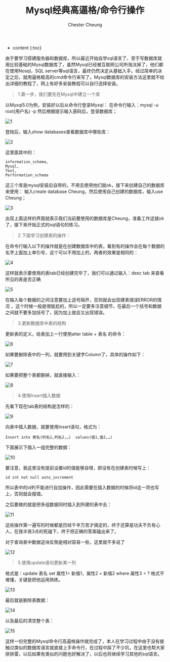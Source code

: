﻿---
layout: post
title:  "Mysql经典高逼格/命令行操作"
categories: Mysql
tags:  database Mysql
author: Chester Cheung
---

* content
{:toc}


由于要学习搭建服务器和数据库，所以最近开始自学sql语言了，至于写数据库就用比较基础的Mysql数据库了，虽然Mysql已经被互联网公司所淘汰掉了，他们都在使用Nosql，SQL server等sql语言，最终仍然决定从基础入手。经过简单的决定之后，就用逼格极高的cmd命令行来写了。Mysql数据库的安装方法这里就不给出详细的教程了，网上有好多安装教程可以自行选择安装。



> 1.第一步，我们要先在Mysql中建立一个库



以Mysql5.0为例，安装好以后从命令行登录Mysql：
在命令行输入：mysql -u root(用户名) -p
然后根据提示输入密码后，登录数据库；

![1](https://img-blog.csdnimg.cn/20190331001501504.PNG?x-oss-process=image/watermark,type_ZmFuZ3poZW5naGVpdGk,shadow_10,text_aHR0cHM6Ly9ibG9nLmNzZG4ubmV0L3dlaXhpbl80NDM5MDE0NQ==,size_16,color_FFFFFF,t_70)

登陆后，输入show databases查看数据库中哪些库：

![2](https://img-blog.csdnimg.cn/20190331001513888.PNG?x-oss-process=image/watermark,type_ZmFuZ3poZW5naGVpdGk,shadow_10,text_aHR0cHM6Ly9ibG9nLmNzZG4ubmV0L3dlaXhpbl80NDM5MDE0NQ==,size_16,color_FFFFFF,t_70)

这里面其中的：

	information_schema,
	Mysql,
	Test,
	Performation_schema

这三个库是mysql安装后自带的，不用去使用他们就ok，接下来创建自己的数据库来使用：
输入create database Cheung，然后使用自己创建的数据库，输入use Cheung；

![3](https://img-blog.csdnimg.cn/20190331002658480.PNG)

出现上面这样的界面就表示我们当前要使用的数据库是Cheung，准备工作这就ok了，接下来开始正式的sql语句的练习。

> 2.下面学习创建表的操作：

在命令行输入以下的操作就是在创建数据库中的表，看到有的操作会在每个数据的名字上面加上单引号，这个可以不用加上的，两者的效果是相同的：

![4](https://img-blog.csdnimg.cn/20190331003859636.PNG?x-oss-process=image/watermark,type_ZmFuZ3poZW5naGVpdGk,shadow_10,text_aHR0cHM6Ly9ibG9nLmNzZG4ubmV0L3dlaXhpbl80NDM5MDE0NQ==,size_16,color_FFFFFF,t_70)

这样就表示要使用的表tab已经创建完毕了，我们可以通过输入：desc tab
来查看所见的表是否正确

![5](https://img-blog.csdnimg.cn/20190331004109274.PNG?x-oss-process=image/watermark,type_ZmFuZ3poZW5naGVpdGk,shadow_10,text_aHR0cHM6Ly9ibG9nLmNzZG4ubmV0L3dlaXhpbl80NDM5MDE0NQ==,size_16,color_FFFFFF,t_70)

在输入每个数据的之间注意要加上逗号隔开，否则就会出现建表错误ERROR的情况 ，这个时候一般是很尴尬的，所以一定要多注意细节，在最后一个括号和数据之间就不要多加括号了，因为加上就会又出现错误。



> 3.更新数据库中表的结构



更新表的定义，给表加上一行使用alter table + 表名 的命令：

![6](https://img-blog.csdnimg.cn/20190331004956803.PNG)

如果要删除表中的一列，就要用到关键字Column了，具体的操作如下：

![7](https://img-blog.csdnimg.cn/20190331005213732.PNG)

如果要把整个表都删掉，就直接输入：


![8](https://img-blog.csdnimg.cn/20190331005255654.PNG)

> 4.使用Insert插入数据

先看下现在tab表的结构是怎样的：

![9](https://img-blog.csdnimg.cn/20190331005655872.PNG?x-oss-process=image/watermark,type_ZmFuZ3poZW5naGVpdGk,shadow_10,text_aHR0cHM6Ly9ibG9nLmNzZG4ubmV0L3dlaXhpbl80NDM5MDE0NQ==,size_16,color_FFFFFF,t_70)

向表中插入数据，就要使用Insert语句，格式为：

	Insert into 表名(列名1,列名2,…)  values(值1,值2,…)

下面展示下插入一组完整的数据：

![10](https://img-blog.csdnimg.cn/20190331012518308.PNG?x-oss-process=image/watermark,type_ZmFuZ3poZW5naGVpdGk,shadow_10,text_aHR0cHM6Ly9ibG9nLmNzZG4ubmV0L3dlaXhpbl80NDM5MDE0NQ==,size_16,color_FFFFFF,t_70)

要注意，我这里没有提前设置id的值能够自增，即没有在创建表时候写上：

	id int not null auto_increment

所以表中的id列不能进行自加操作，因此需要在插入数据的时候将id这一项也写上，否则就会报错。

之后要做的就是把多组数据同时插入到所建的表中去：

![11](https://img-blog.csdnimg.cn/2019033101524363.PNG)

这些操作第一遍写的时候都是历经千辛万苦才搞定的，终于还算是功夫不负有心人，在我半夜3点的死磕下，终于把正确的答案磕出来了。

对于查询表中数据这块反倒是相对容易一些，这里就不多说了

![12](https://img-blog.csdnimg.cn/20190331015545654.PNG?x-oss-process=image/watermark,type_ZmFuZ3poZW5naGVpdGk,shadow_10,text_aHR0cHM6Ly9ibG9nLmNzZG4ubmV0L3dlaXhpbl80NDM5MDE0NQ==,size_16,color_FFFFFF,t_70)

> 5.使用update语句更新某一列

格式是：update 表名 set 属性1= 新值1，属性2 = 新值2 where 属性3 = ?
格式不难懂，关键是把他运用熟练。

![13](https://img-blog.csdnimg.cn/2019033102002695.PNG?x-oss-process=image/watermark,type_ZmFuZ3poZW5naGVpdGk,shadow_10,text_aHR0cHM6Ly9ibG9nLmNzZG4ubmV0L3dlaXhpbl80NDM5MDE0NQ==,size_16,color_FFFFFF,t_70)

最后就是删除表数据：

![14](https://img-blog.csdnimg.cn/20190331020450231.PNG?x-oss-process=image/watermark,type_ZmFuZ3poZW5naGVpdGk,shadow_10,text_aHR0cHM6Ly9ibG9nLmNzZG4ubmV0L3dlaXhpbl80NDM5MDE0NQ==,size_16,color_FFFFFF,t_70)

以及最后的清空整个表：

![15](https://img-blog.csdnimg.cn/20190331020509898.PNG)

这样一份完整的Mysql命令行高逼格操作就完成了，本人在学习过程中由于没有接触过类似的数据库语言就直接上手命令行，在过程中踩了不少坑，在这里也帮大家排排雷，以后如果有类似的问题也好解决了，以后也将继续学习其他的sql语言。